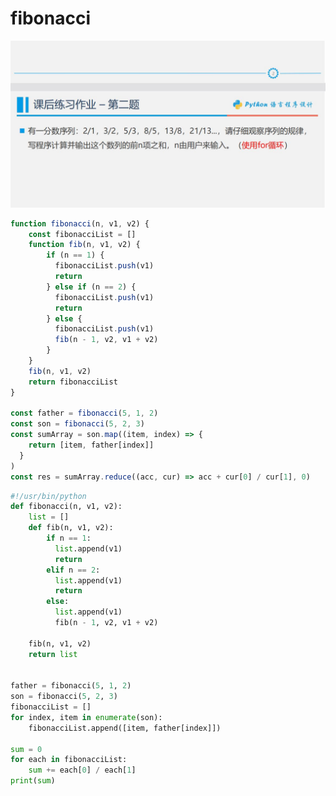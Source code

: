 <!--
 * @Author: your name
 * @Date: 2021-01-29 20:57:13
 * @LastEditTime: 2021-02-01 13:39:18
 * @LastEditors: Please set LastEditors
 * @Description: In User Settings Edit
 * @FilePath: /vuepress-starter/docs/JavaScript/arg/a.md
-->
# fibonacci

![Image from alias](./pics/fibonacci.jpeg)

```js
function fibonacci(n, v1, v2) {
    const fibonacciList = []
    function fib(n, v1, v2) {
        if (n == 1) {
          fibonacciList.push(v1)
          return
        } else if (n == 2) {
          fibonacciList.push(v1)
          return
        } else {
          fibonacciList.push(v1)
          fib(n - 1, v2, v1 + v2)
        }
    }
    fib(n, v1, v2)
    return fibonacciList
}

const father = fibonacci(5, 1, 2)
const son = fibonacci(5, 2, 3)
const sumArray = son.map((item, index) => {
    return [item, father[index]]
  }
)
const res = sumArray.reduce((acc, cur) => acc + cur[0] / cur[1], 0)
```

```py
#!/usr/bin/python
def fibonacci(n, v1, v2):
    list = []
    def fib(n, v1, v2):
        if n == 1:
          list.append(v1)
          return
        elif n == 2:
          list.append(v1)
          return
        else:
          list.append(v1)
          fib(n - 1, v2, v1 + v2)

    fib(n, v1, v2)
    return list


father = fibonacci(5, 1, 2)
son = fibonacci(5, 2, 3)
fibonacciList = []
for index, item in enumerate(son):
    fibonacciList.append([item, father[index]])

sum = 0
for each in fibonacciList:
    sum += each[0] / each[1]
print(sum)
```